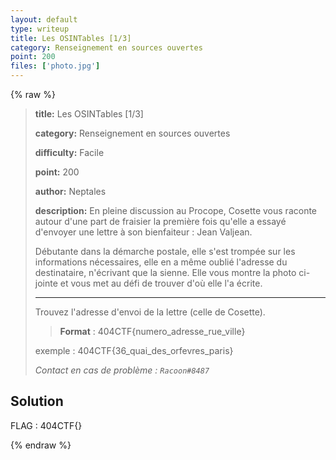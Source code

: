 ```yaml
---
layout: default
type: writeup
title: Les OSINTables [1/3]
category: Renseignement en sources ouvertes
point: 200
files: ['photo.jpg']
---
```


{% raw %}
> **title:** Les OSINTables [1/3]
>
> **category:** Renseignement en sources ouvertes
>
> **difficulty:** Facile
>
> **point:** 200
>
> **author:** Neptales
>
> **description:**
> En pleine discussion au Procope, Cosette vous raconte autour d'une part de fraisier la première fois qu'elle a essayé d'envoyer une lettre à son bienfaiteur : Jean Valjean.
> 
> Débutante dans la démarche postale, elle s'est trompée sur les informations nécessaires, elle en a même oublié l'adresse du destinataire, n'écrivant que la sienne. Elle vous montre la photo ci-jointe et vous met au défi de trouver d'où elle l'a écrite.
> 
> ***
> 
> Trouvez l'adresse d'envoi de la lettre (celle de Cosette).
> 
> >**Format** : 404CTF{numero_adresse_rue_ville} 
> 
> exemple : 404CTF{36_quai_des_orfevres_paris}
> 
> *Contact en cas de problème : `Racoon#8487`*

## Solution


<span class="flag">FLAG : 404CTF{}</span>

{% endraw %}